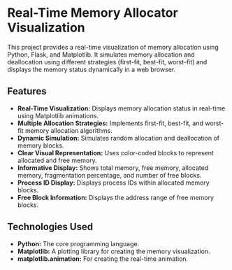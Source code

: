 # Real-Time Memory Allocator Visualization

This project provides a real-time visualization of memory allocation using Python, Flask, and Matplotlib. It simulates memory allocation and deallocation using different strategies (first-fit, best-fit, worst-fit) and displays the memory status dynamically in a web browser.

## Features

* **Real-Time Visualization:** Displays memory allocation status in real-time using Matplotlib animations.
* **Multiple Allocation Strategies:** Implements first-fit, best-fit, and worst-fit memory allocation algorithms.
* **Dynamic Simulation:** Simulates random allocation and deallocation of memory blocks.
* **Clear Visual Representation:** Uses color-coded blocks to represent allocated and free memory.
* **Informative Display:** Shows total memory, free memory, allocated memory, fragmentation percentage, and number of free blocks.
* **Process ID Display:** Displays process IDs within allocated memory blocks.
* **Free Block Information:** Displays the address range of free memory blocks.
## Technologies Used
* **Python:** The core programming language.
* **Matplotlib:** A plotting library for creating the memory visualization.
* **matplotlib.animation:** For creating the real-time animation.
